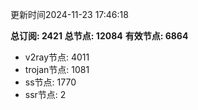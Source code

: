 更新时间2024-11-23 17:46:18

**总订阅: 2421**
**总节点: 12084**
**有效节点: 6864**
- v2ray节点: 4011
- trojan节点: 1081
- ss节点: 1770
- ssr节点: 2
